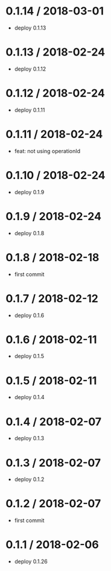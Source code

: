0.1.14 / 2018-03-01
==================

* deploy 0.1.13

0.1.13 / 2018-02-24
==================

* deploy 0.1.12

0.1.12 / 2018-02-24
==================

* deploy 0.1.11

0.1.11 / 2018-02-24
==================

* feat: not using operationId

0.1.10 / 2018-02-24
==================

* deploy 0.1.9

0.1.9 / 2018-02-24
==================

* deploy 0.1.8

0.1.8 / 2018-02-18
==================

* first commit

0.1.7 / 2018-02-12
==================

* deploy 0.1.6

0.1.6 / 2018-02-11
==================

* deploy 0.1.5

0.1.5 / 2018-02-11
==================

* deploy 0.1.4

0.1.4 / 2018-02-07
==================

* deploy 0.1.3

0.1.3 / 2018-02-07
==================

* deploy 0.1.2

0.1.2 / 2018-02-07
==================

* first commit

0.1.1 / 2018-02-06
==================

* deploy 0.1.26


